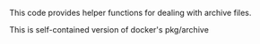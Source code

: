 This code provides helper functions for dealing with archive files.

This is self-contained version of docker's pkg/archive
